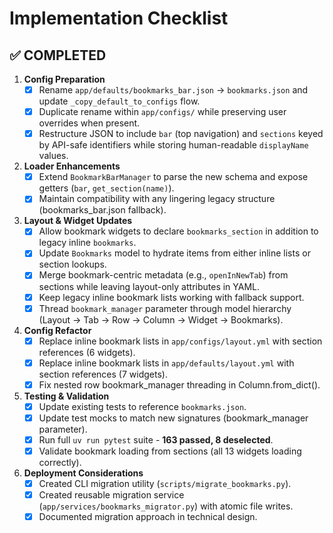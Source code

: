 # Implementation Checklist

## ✅ COMPLETED

1. **Config Preparation**
   - [x] Rename `app/defaults/bookmarks_bar.json` → `bookmarks.json` and update `_copy_default_to_configs` flow.
   - [x] Duplicate rename within `app/configs/` while preserving user overrides when present.
   - [x] Restructure JSON to include `bar` (top navigation) and `sections` keyed by API-safe identifiers while storing human-readable `displayName` values.

2. **Loader Enhancements**
   - [x] Extend `BookmarkBarManager` to parse the new schema and expose getters (`bar`, `get_section(name)`).
   - [x] Maintain compatibility with any lingering legacy structure (bookmarks_bar.json fallback).

3. **Layout & Widget Updates**
   - [x] Allow bookmark widgets to declare `bookmarks_section` in addition to legacy inline `bookmarks`.
   - [x] Update `Bookmarks` model to hydrate items from either inline lists or section lookups.
   - [x] Merge bookmark-centric metadata (e.g., `openInNewTab`) from sections while leaving layout-only attributes in YAML.
   - [x] Keep legacy inline bookmark lists working with fallback support.
   - [x] Thread `bookmark_manager` parameter through model hierarchy (Layout → Tab → Row → Column → Widget → Bookmarks).

4. **Config Refactor**
   - [x] Replace inline bookmark lists in `app/configs/layout.yml` with section references (6 widgets).
   - [x] Replace inline bookmark lists in `app/defaults/layout.yml` with section references (7 widgets).
   - [x] Fix nested row bookmark_manager threading in Column.from_dict().

5. **Testing & Validation**
   - [x] Update existing tests to reference `bookmarks.json`.
   - [x] Update test mocks to match new signatures (bookmark_manager parameter).
   - [x] Run full `uv run pytest` suite - **163 passed, 8 deselected**.
   - [x] Validate bookmark loading from sections (all 13 widgets loading correctly).

6. **Deployment Considerations**
   - [x] Created CLI migration utility (`scripts/migrate_bookmarks.py`).
   - [x] Created reusable migration service (`app/services/bookmarks_migrator.py`) with atomic file writes.
   - [x] Documented migration approach in technical design.
